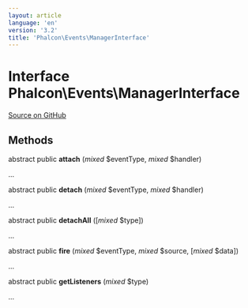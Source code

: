 ```yaml
---
layout: article
language: 'en'
version: '3.2'
title: 'Phalcon\Events\ManagerInterface'
---
```

# Interface **Phalcon\Events\ManagerInterface**

<a href="https://github.com/phalcon/cphalcon/tree/v3.2.0/phalcon/events/managerinterface.zep" class="btn btn-default btn-sm">Source on GitHub</a>

## Methods
abstract public  **attach** (*mixed* $eventType, *mixed* $handler)

...


abstract public  **detach** (*mixed* $eventType, *mixed* $handler)

...


abstract public  **detachAll** ([*mixed* $type])

...


abstract public  **fire** (*mixed* $eventType, *mixed* $source, [*mixed* $data])

...


abstract public  **getListeners** (*mixed* $type)

...


